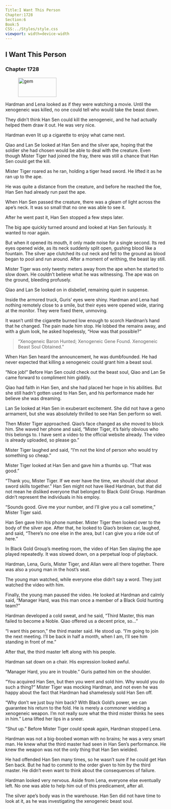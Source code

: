 ```yaml
---
Title:I Want This Person 
Chapter:1728 
Section:6 
Book:5 
CSS:../Styles/style.css 
viewport: width=device-width
---
```

  
## I Want This Person
### Chapter 1728
  
<figure>
	<img src="../Images/gem.gif" alt="gem" id="gem" width="120" height="60" />
</figure>
  

  
Hardman and Lena looked as if they were watching a movie. Until the xenogeneic was killed, no one could tell who would take the beast down.

They didn’t think Han Sen could kill the xenogeneic, and he had actually helped them draw it out. He was very nice.

Hardman even lit up a cigarette to enjoy what came next.

Qiao and Lan Se looked at Han Sen and the silver ape, hoping that the soldier she had chosen would be able to deal with the creature. Even though Mister Tiger had joined the fray, there was still a chance that Han Sen could get the kill.

Mister Tiger roared as he ran, holding a tiger head sword. He lifted it as he ran up to the ape.

He was quite a distance from the creature, and before he reached the foe, Han Sen had already run past the ape.

When Han Sen passed the creature, there was a gleam of light across the ape’s neck. It was so small that no one was able to see it.

After he went past it, Han Sen stopped a few steps later.

The big ape quickly turned around and looked at Han Sen furiously. It wanted to roar again.

But when it opened its mouth, it only made noise for a single second. Its red eyes opened wide, as its neck suddenly split open, gushing blood like a fountain. The silver ape clutched its cut neck and fell to the ground as blood began to pool and run around. After a moment of writhing, the beast lay still.

Mister Tiger was only twenty meters away from the ape when he started to slow down. He couldn’t believe what he was witnessing. The ape was on the ground, bleeding profusely.

Qiao and Lan Se looked on in disbelief, remaining quiet in suspense.

Inside the armored truck, Guris’ eyes were shiny. Hardman and Lena had nothing remotely close to a smile, but their eyes were opened wide, staring at the monitor. They were fixed there, unmoving.

It wasn’t until the cigarette burned low enough to scorch Hardman’s hand that he changed. The pain made him stop. He lobbed the remains away, and with a glum look, he asked hopelessly, “How was that possible?”

> “Xenogeneic Baron Hunted; Xenogeneic Gene Found. Xenogeneic Beast Soul Obtained.”

When Han Sen heard the announcement, he was dumbfounded. He had never expected that killing a xenogeneic could grant him a beast soul.

“Nice job!” Before Han Sen could check out the beast soul, Qiao and Lan Se came forward to compliment him giddily.

Qiao had faith in Han Sen, and she had placed her hope in his abilities. But she still hadn’t gotten used to Han Sen, and his performance made her believe she was dreaming.

Lan Se looked at Han Sen in exuberant excitement. She did not have a geno armament, but she was absolutely thrilled to see Han Sen perform so well.

Then Mister Tiger approached. Qiao’s face changed as she moved to block him. She waved her phone and said, “Mister Tiger, it’s fairly obvious who this belongs to. I have sent a video to the official website already. The video is already uploaded, so please go.”

Mister Tiger laughed and said, “I’m not the kind of person who would try something so cheap.”

Mister Tiger looked at Han Sen and gave him a thumbs up. “That was good.”

“Thank you, Mister Tiger. If we ever have the time, we should chat about sword skills together.” Han Sen might not have liked Hardman, but that did not mean he disliked everyone that belonged to Black Gold Group. Hardman didn’t represent the individuals in his employ.

“Sounds good. Give me your number, and I’ll give you a call sometime,” Mister Tiger said.

Han Sen gave him his phone number. Mister Tiger then looked over to the body of the silver ape. After that, he looked to Qiao’s broken car, laughed, and said, “There’s no one else in the area, but I can give you a ride out of here.”

In Black Gold Group’s meeting room, the video of Han Sen slaying the ape played repeatedly. It was slowed down, on a perpetual loop of playback.

Hardman, Lena, Guris, Mister Tiger, and Allan were all there together. There was also a young man in the host’s seat.

The young man watched, while everyone else didn’t say a word. They just watched the video with him.

Finally, the young man paused the video. He looked at Hardman and calmly said, “Manager Hard, was this man once a member of a Black Gold hunting team?”

Hardman developed a cold sweat, and he said, “Third Master, this man failed to become a Noble. Qiao offered us a decent price, so…”

“I want this person,” the third master said. He stood up. “I’m going to join the next meeting. I’ll be back in half a month, when I am, I’ll see him standing in front of me.”

After that, the third master left along with his people.

Hardman sat down on a chair. His expression looked awful.

“Manager Hard, you are in trouble.” Guris patted him on the shoulder.

“You acquired Han Sen, but then you went and sold him. Why would you do such a thing?” Mister Tiger was mocking Hardman, and not even he was happy about the fact that Hardman had shamelessly sold Han Sen off.

“Why don’t we just buy him back? With Black Gold’s power, we can guarantee his return to the fold. He is merely a commoner wielding a xenogeneic weapon. I’m not really sure what the third mister thinks he sees in him.” Lena lifted her lips in a sneer.

“Shut up.” Before Mister Tiger could speak again, Hardman stopped Lena.

Hardman was not a big-boobed woman with no brains; he was a very smart man. He knew what the third master had seen in Han Sen’s performance. He knew the weapon was not the only thing that Han Sen wielded.

He had offended Han Sen many times, so he wasn’t sure if he could get Han Sen back. But he had to commit to the order given to him by the third master. He didn’t even want to think about the consequences of failure.

Hardman looked very nervous. Aside from Lena, everyone else eventually left. No one was able to help him out of this predicament, after all.

The silver ape’s body was in the warehouse. Han Sen did not have time to look at it, as he was investigating the xenogeneic beast soul.